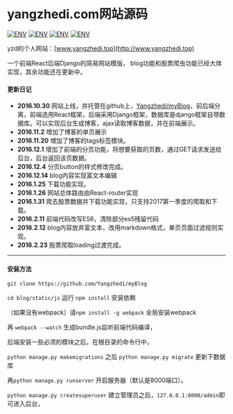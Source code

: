 yangzhedi.com网站源码
=================

[![ENV](https://img.shields.io/badge/python-2.7-blue.svg)](https://github.com/Yangzhedi/myBlog)
[![ENV](https://img.shields.io/badge/django-1.10-blue.svg)](https://github.com/Yangzhedi/myBlog)
[![ENV](https://img.shields.io/badge/react-0.14-blue.svg)](https://github.com/Yangzhedi/myBlog)
[![ENV](https://img.shields.io/badge/bulid-passing-brightgreen.svg)](https://github.com/Yangzhedi/myBlog)

yzd的个人网站：[www.yangzhedi.top](http://www.yangzhedi.top)

一个前端React后端Django的简易网站模版，
blog功能和股票爬虫功能已经大体实现，其余功能还在更新中。

#### 更新日记

 - **2016.10.30**  网站上线，并托管在github上，[Yangzhedi/myBlog](https://github.com/Yangzhedi/myBlog)，前后端分离，前端选用React框架，后端采用Django框架，数据库是django框架自带数据库。可以实现后台生成博客，ajax读取博客数据，并在前端展示。
 - **2016.11.2**  增加了博客的单页展示
 - **2016.11.20**   增加了博客的tags标签模块。
 - **2016.12.1**   增加了前端的分页功能，将想要获取的页数，通过GET请求发送给后台，后台返回该页数据。
 - **2016.12.4**    分页button的样式修改完成。
 - **2016.12.14**  blog内容实现富文本编辑
 - **2016.1.25**   下载功能实现。
 - **2016.1.26**  网站总体路由由React-router实现
 - **2016.1.31**  爬去股票数据并下载功能实现，只支持2017第一季度的爬取和下载。
 - **2016.2.11**  前端代码改写ES6，清除部分es5残留代码
 - **2016.2.12**  blog内容放弃富文本，改用markdown格式，单页页面过滤规则实现。
 - **2016.2.23**  股票爬取loading过渡完成。

---
#### 安装方法

`git clone https://github.com/Yangzhedi/myBlog`

`cd blog/static/js` 运行 `npm install` 安装依赖

（如果没有webpack）请`npm install -g webpack` 全局安装webpack 

再 `webpack --watch` 生成bundle.js监听前端代码编译，

后端安装一些必须的模块之后，在根目录的命令行中，

`python manage.py makemigrations` 之后 `python manage.py migrate` 更新下数据库

再`python manage.py runserver` 开启服务器（默认是8000端口）。

`python manage.py createsuperuser` 建立管理员之后，`127.0.0.1:8000/admin`即可进入后台，
